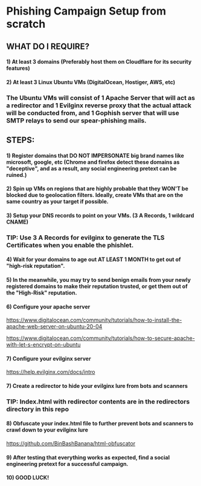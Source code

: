 # Phishing Campaign Setup from scratch

## WHAT DO I REQUIRE?

#### 1) At least 3 domains (Preferably host them on Cloudflare for its security features)

#### 2) At least 3 Linux Ubuntu VMs (DigitalOcean, Hostiger, AWS, etc)

### The Ubuntu VMs will consist of 1 Apache Server that will act as a redirector and 1 Evilginx reverse proxy that the actual attack will be conducted from, and 1 Gophish server that will use SMTP relays to send our spear-phishing mails.

## STEPS:

#### 1) Register domains that DO NOT IMPERSONATE big brand names like microsoft, google, etc (Chrome and firefox detect these domains as "deceptive", and as a result, any social engineering pretext can be ruined.)

#### 2) Spin up VMs on regions that are highly probable that they WON'T be blocked due to geolocation filters. Ideally, create VMs that are on the same country as your target if possible.

#### 3) Setup your DNS records to point on your VMs. (3 A Records, 1 wildcard CNAME)

### TIP: Use 3 A Records for evilginx to generate the TLS Certificates when you enable the phishlet.

#### 4)  Wait for your domains to age out AT LEAST 1 MONTH to get out of "high-risk reputation".

#### 5) In the meanwhile, you may try to send benign emails from your newly registered domains to make their reputation trusted, or get them out of the "High-Risk" reputation. 

#### 6) Configure your apache server 

https://www.digitalocean.com/community/tutorials/how-to-install-the-apache-web-server-on-ubuntu-20-04

https://www.digitalocean.com/community/tutorials/how-to-secure-apache-with-let-s-encrypt-on-ubuntu

#### 7) Configure your evilginx server

https://help.evilginx.com/docs/intro

#### 7) Create a redirector to hide your evilginx lure from bots and scanners

### TIP: Index.html with redirector contents are in the redirectors directory in this repo

#### 8) Obfuscate your index.html file to further prevent bots and scanners to crawl down to your evilginx lure

https://github.com/BinBashBanana/html-obfuscator

#### 9) After testing that everything works as expected, find a social engineering pretext for a successful campaign.

#### 10) GOOD LUCK!
